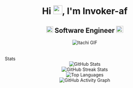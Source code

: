 <h1 align="center">Hi <img src="https://github.com/YourUsername/YourUsername/blob/main/icons/Hi.gif" width="28px"/>, I'm Invoker-af</h1>
<h2 align="center">
  <img src="https://komarev.com/ghpvc/?username=coding-af&color=dc143c&style=for-the-badge" alt="Profile Views" style="height:21px;">
  Software Engineer
  <a href="https://[your-portfolio-link]">
    <img src="https://img.shields.io/badge/Portfolio-543DE0?style=for-the-badge&logo=About.me&logoColor=white" alt="Portfolio" style="height:22px;">
  </a>
</h2>
<div align="center">
 <img src="https://media.giphy.com/media/ypg1zWzMxl17y/giphy.gif" alt="Itachi GIF" />
</div>
  <br>
  <br>
  <div>Stats</div>
  <div align="center">
    <img src="https://github-readme-stats.vercel.app/api?username=coding-af&theme=tokyonight&hide_border=false&include_all_commits=true&count_private=false" alt="GitHub Stats" /><br />
    <img src="https://github-readme-streak-stats.herokuapp.com/?user=coding-af&theme=tokyonight&hide_border=false" alt="GitHub Streak Stats" /><br />
    <img src="https://github-readme-stats.vercel.app/api/top-langs/?username=coding-af&theme=tokyonight&hide_border=false&include_all_commits=true&count_private=false&layout=compact" alt="Top Languages" /><br />
    <img src="https://github-readme-activity-graph.vercel.app/graph?username=coding-af&theme=tokyo-night" alt="GitHub Activity Graph" />
  </div>

